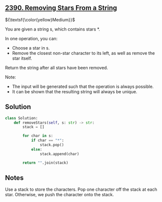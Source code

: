 ## [2390. Removing Stars From a String](https://leetcode.com/problems/removing-stars-from-a-string/)

${\textsf{\color{yellow}Medium}}$

You are given a string s, which contains stars *.

In one operation, you can:

- Choose a star in s.
- Remove the closest non-star character to its left, as well as remove the star itself.

Return the string after all stars have been removed.

Note:

- The input will be generated such that the operation is always possible.
- It can be shown that the resulting string will always be unique.

## Solution
```python
class Solution:
    def removeStars(self, s: str) -> str:
        stack = []

        for char in s:
            if char == "*":
                stack.pop()
            else:
                stack.append(char)

        return "".join(stack)
```

## Notes
Use a stack to store the characters. Pop one character off the stack at each star. Otherwise, we push the character onto the stack.
